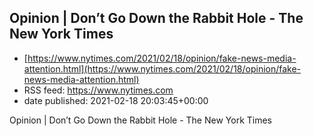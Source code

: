 ## Opinion | Don’t Go Down the Rabbit Hole - The New York Times
 - [https://www.nytimes.com/2021/02/18/opinion/fake-news-media-attention.html](https://www.nytimes.com/2021/02/18/opinion/fake-news-media-attention.html)
 - RSS feed: https://www.nytimes.com
 - date published: 2021-02-18 20:03:45+00:00

Opinion | Don’t Go Down the Rabbit Hole - The New York Times

